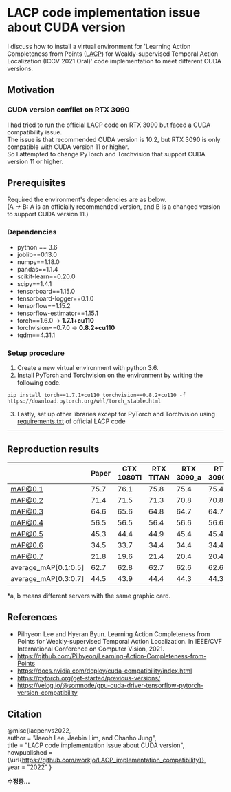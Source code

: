 

# LACP code implementation issue about CUDA version

I discuss how to install a virtual environment for 'Learning Action Completeness from Points ([LACP](https://github.com/Pilhyeon/Learning-Action-Completeness-from-Points)) for Weakly-supervised Temporal Action Localization (ICCV 2021 Oral)' code implementation to meet different CUDA versions.


## Motivation
### CUDA version conflict on RTX 3090
I had tried to run the official LACP code on RTX 3090 but faced a CUDA compatibility issue.<br>
The issue is that recommended CUDA version is 10.2, but RTX 3090 is only compatible with CUDA version 11 or higher.<br>
So I attempted to change PyTorch and Torchvision that support CUDA version 11 or higher.

## Prerequisites
Required the environment's dependencies are as below. <br>
(A -> B: A is an officially recommended version, and B is a changed version to support CUDA version 11.)

### Dependencies
* python == 3.6
* joblib==0.13.0<br>
* numpy==1.18.0<br>
* pandas==1.1.4<br>
* scikit-learn==0.20.0<br>
* scipy==1.4.1<br>
* tensorboard==1.15.0<br>
* tensorboard-logger==0.1.0<br>
* tensorflow==1.15.2<br>
* tensorflow-estimator==1.15.1<br>
* torch==1.6.0 &#8594; **1.7.1+cu110**<br>
* torchvision==0.7.0 &#8594; **0.8.2+cu110**<br>
* tqdm==4.31.1<br>

### Setup procedure
1. Create a new virtual environment with python 3.6.<br>
2. Install PyTorch and Torchvision on the environment by writing the following code.<br>
~~~
pip install torch==1.7.1+cu110 torchvision==0.8.2+cu110 -f https://download.pytorch.org/whl/torch_stable.html
~~~
3. Lastly, set up other libraries except for PyTorch and Torchvision using [requirements.txt](https://github.com/Pilhyeon/Learning-Action-Completeness-from-Points/blob/main/requirements.txt) of official LACP code<br>
---

## Reproduction results
||Paper|GTX 1080TI|RTX TITAN|RTX 3090_a|RTX 3090_b|A6000_a|A6000_b|
|----------------|----------------|----------------|----------------|----------------|----------------|----------------|----------------|
|mAP@0.1|75.7|76.1|75.8|75.4|75.4|75.2|75.2|
|mAP@0.2|71.4|71.5|71.3|70.8|70.8|70.6|70.6|
|mAP@0.3|64.6|65.6|64.8|64.7|64.7|64.4|64.4|
|mAP@0.4|56.5|56.5|56.4|56.6|56.6|56.2|56.2|
|mAP@0.5|45.3|44.4|44.9|45.4|45.4|44.8|44.8|
|mAP@0.6|34.5|33.7|34.4|34.4|34.4|34.6|34.6|
|mAP@0.7|21.8|19.6|21.4|20.4|20.4|20.3|20.3|
|average_mAP[0.1:0.5]|62.7|62.8|62.7|62.6|62.6|62.2|62.2|
|average_mAP[0.3:0.7]|44.5|43.9|44.4|44.3|44.3|44.1|44.1|

*a, b means different servers with the same graphic card.

## References
* Pilhyeon Lee and Hyeran Byun. Learning Action Completeness from Points for Weakly-supervised Temporal Action Localization. In IEEE/CVF International Conference on Computer Vision, 2021.<br>
* https://github.com/Pilhyeon/Learning-Action-Completeness-from-Points<br>
* https://docs.nvidia.com/deploy/cuda-compatibility/index.html<br>
* https://pytorch.org/get-started/previous-versions/<br>
* https://velog.io/@somnode/gpu-cuda-driver-tensorflow-pytorch-version-compatibility<br>
## Citation
@misc{lacpenvs2022,  
author = "Jaeoh Lee, Jaebin Lim, and Chanho Jung",  
title = "LACP code implementation issue about CUDA version",  
howpublished = {\url{https://github.com/workjo/LACP_implementation_compatibility}},  
year = "2022"
}

**수정중...**
